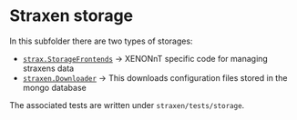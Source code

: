 # Straxen storage

In this subfolder there are two types of storages:

- [`strax.StorageFrontends`](https://strax.readthedocs.io/en/latest/developer/storage.html) ->
  XENONnT specific code for managing straxens data
- [`straxen.Downloader`](https://straxen.readthedocs.io/en/latest/config_storage.html) -> This
  downloads configuration files stored in the mongo database

The associated tests are written under `straxen/tests/storage`.